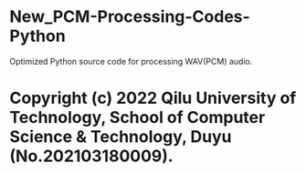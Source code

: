 # New_PCM-Processing-Codes-Python
Optimized Python source code for processing WAV(PCM) audio.

# Copyright (c) 2022 Qilu University of Technology, School of Computer Science & Technology, Duyu (No.202103180009).
